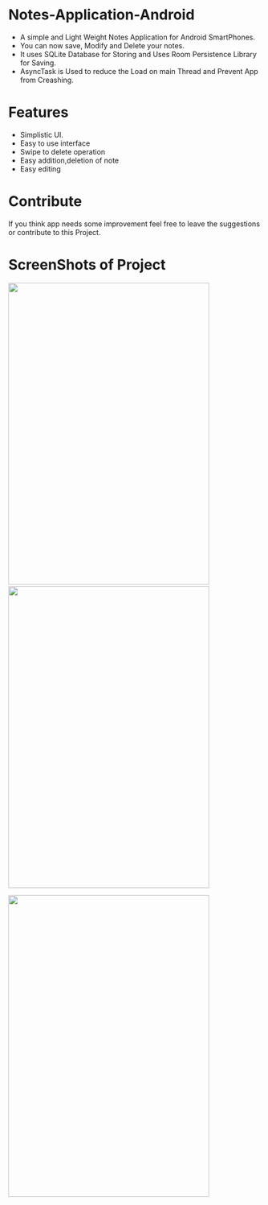 <h1>Notes-Application-Android</h1>
<ul>
<li>A simple and Light Weight Notes Application for Android SmartPhones.</li>
<li>You can now save, Modify and Delete your notes.</li>
<li>It uses SQLite Database for Storing and Uses Room Persistence Library for Saving.</li>
<li>AsyncTask is Used to reduce the Load on main Thread and Prevent App from Creashing.</li>
</ul>

# Features
<ul>
<li>Simplistic UI.</li>
<li>Easy to use interface </li>
<li>Swipe to delete operation</li>
<li>Easy addition,deletion of note</li>
<li>Easy editing</li>
</ul>

# Contribute
If you think app needs some improvement feel free to leave the suggestions or contribute to this Project.


# ScreenShots of Project
<img src="https://github.com/l33t-c0d3r-66/Notes-Application-Android/blob/master/app/src/main/res/Project_Images/1.jpeg"  width="400" height="600">&emsp;<img src="https://github.com/l33t-c0d3r-66/Notes-Application-Android/blob/master/app/src/main/res/Project_Images/2.jpeg"  width="400" height="600">

<img src="https://github.com/l33t-c0d3r-66/Notes-Application-Android/blob/master/app/src/main/res/Project_Images/3.jpeg"  width="400" height="600">
